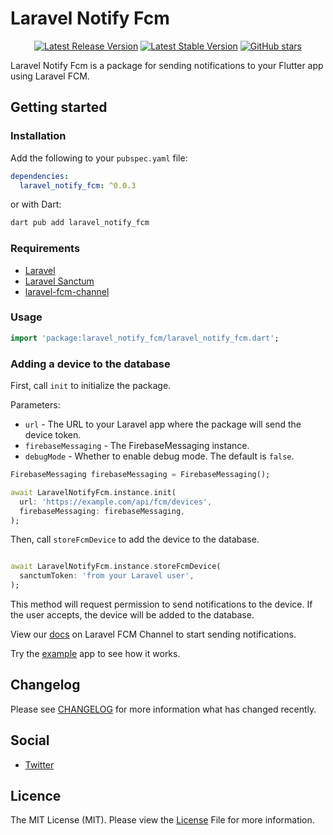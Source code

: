 # Laravel Notify Fcm

<p align="center">
  <a href="https://github.com/nylo-core/laravel-notify-fcm/releases/latest"><img src="https://img.shields.io/github/v/release/nylo-core/laravel-notify-fcm?style=plastic" alt="Latest Release Version"></a>
  <a href="https://github.com/nylo-core/laravel-notify-fcm/releases/latest"><img src="https://img.shields.io/github/license/nylo-core/laravel-notify-fcm?style=plastic" alt="Latest Stable Version"></a>
  <a href="https://github.com/nylo-core/laravel-notify-fcm"><img alt="GitHub stars" src="https://img.shields.io/github/stars/nylo-core/laravel-notify-fcm?style=plastic"></a>
</p>

Laravel Notify Fcm is a package for sending notifications to your Flutter app using Laravel FCM.

## Getting started

### Installation

Add the following to your `pubspec.yaml` file:

``` yaml
dependencies:
  laravel_notify_fcm: ^0.0.3
```

or with Dart:

``` bash
dart pub add laravel_notify_fcm
```

### Requirements

- [Laravel](https://laravel.com/)
- [Laravel Sanctum](https://laravel.com/docs/11.x/sanctum)
- [laravel-fcm-channel](https://github.com/nylo-core/laravel-fcm-channel)

### Usage

``` dart
import 'package:laravel_notify_fcm/laravel_notify_fcm.dart';

```

### Adding a device to the database

First, call `init` to initialize the package.

Parameters:
- `url` - The URL to your Laravel app where the package will send the device token.
- `firebaseMessaging` - The FirebaseMessaging instance.
- `debugMode` - Whether to enable debug mode. The default is `false`.

```dart
FirebaseMessaging firebaseMessaging = FirebaseMessaging();

await LaravelNotifyFcm.instance.init(
  url: 'https://example.com/api/fcm/devices',
  firebaseMessaging: firebaseMessaging,
);
```

Then, call `storeFcmDevice` to add the device to the database.

``` dart

await LaravelNotifyFcm.instance.storeFcmDevice(
  sanctumToken: 'from your Laravel user',
);
```

This method will request permission to send notifications to the device. If the user accepts, the device will be added to the database.

View our [docs](https://github.com/nylo-core/laravel-fcm-channel) on Laravel FCM Channel to start sending notifications.

Try the [example](/example) app to see how it works.

## Changelog
Please see [CHANGELOG](https://github.com/nylo-core/laravel-notify-fcm/blob/master/CHANGELOG.md) for more information what has changed recently.

## Social
* [Twitter](https://twitter.com/nylo_dev)

## Licence

The MIT License (MIT). Please view the [License](https://github.com/nylo-core/laravel-notify-fcm/blob/main/LICENSE) File for more information.
